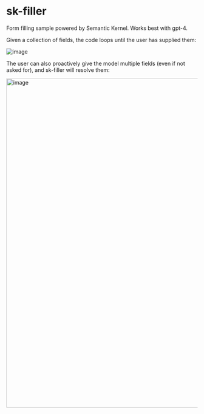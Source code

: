 # sk-filler
Form filling sample powered by Semantic Kernel. Works best with gpt-4.

Given a collection of fields, the code loops until the user has supplied them:

![image](https://github.com/craigomatic/sk-filler/assets/146438/80469a91-c1de-4ba8-b207-54f16887c299)


The user can also proactively give the model multiple fields (even if not asked for), and sk-filler will resolve them:

<img width="865" alt="image" src="https://github.com/craigomatic/sk-filler/assets/146438/35eaf4fc-5503-4a97-9a2f-ce08639955dc">

